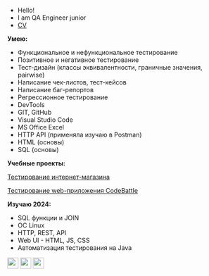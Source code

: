 - Hello!
- I am QA Engineer junior
- [CV](https://docs.google.com/document/d/1vFF_LdyqR0e-VaM2zAjMWQPhediHXYUqgkpZVNqwtu0/edit?usp=drive_link)

__Умею:__
- Функциональное и нефункциональное тестирование
- Позитивное и негативное тестирование
- Тест-дизайн (классы эквивалентности, граничные значения, pairwise)
- Написание чек-листов, тест-кейсов
- Написание баг-репортов
- Регрессионное тестирование
- DevTools
- GIT, GitHub
- Visual Studio Code
- MS Office Excel
- HTTP API (применяла изучаю в Postman)
- HTML (основы)
- SQL (основы)

__Учебные проекты:__

[Тестирование интернет-магазина](https://github.com/annaalexan/qa-engineer-project-84)

[Тестирование web-приложения CodeBattle](https://github.com/annaalexan/qa-engineer-project-85)

__Изучаю 2024:__
- SQL функции и JOIN
- ОС Linux
- HTTP, REST, API
- Web UI - HTML, JS, CSS
- Автоматизация тестирования на Java
<div id="header" align="left">
  <img src="https://cdn.jsdelivr.net/gh/devicons/devicon/icons/html5/html5-original.svg" width="25"/>
  <img src="https://cdn.jsdelivr.net/gh/devicons/devicon/icons/css3/css3-original.svg" width="25"/>
  <img src="https://cdn.jsdelivr.net/gh/devicons/devicon/icons/javascript/javascript-original.svg" width="25"/>
</div>

